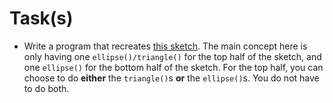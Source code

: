 # Task(s)


- Write a program that recreates [this sketch](https://mrseidel.com/images/Processing/2O/Exercise8_2O.gif). The main concept here is only having one `ellipse()/triangle()` for the top half of the sketch, and one `ellipse()` for the bottom half of the sketch. For the top half, you can choose to do **either** the `triangle()`s **or** the `ellipse()`s. You do not have to do both.